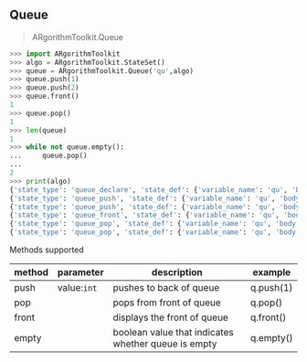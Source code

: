 ## Queue

> ARgorithmToolkit.Queue

```python
>>> import ARgorithmToolkit
>>> algo = ARgorithmToolkit.StateSet()
>>> queue = ARgorithmToolkit.Queue('qu',algo)
>>> queue.push(1)
>>> queue.push(2)
>>> queue.front()
1
>>> queue.pop()
1
>>> len(queue)
1
>>> while not queue.empty():
...     queue.pop()
... 
2
>>> print(algo)
{'state_type': 'queue_declare', 'state_def': {'variable_name': 'qu', 'body': []}, 'comments': ''}
{'state_type': 'queue_push', 'state_def': {'variable_name': 'qu', 'body': [1], 'element': 1}, 'comments': ''}
{'state_type': 'queue_push', 'state_def': {'variable_name': 'qu', 'body': [1, 2], 'element': 2}, 'comments': ''}
{'state_type': 'queue_front', 'state_def': {'variable_name': 'qu', 'body': [1, 2]}, 'comments': ''}
{'state_type': 'queue_pop', 'state_def': {'variable_name': 'qu', 'body': [2]}, 'comments': ''}
{'state_type': 'queue_pop', 'state_def': {'variable_name': 'qu', 'body': []}, 'comments': ''}

```

Methods supported

| method | parameter   | description                                         | example   |
| ------ | ----------- | --------------------------------------------------- | --------- |
| push   | value:`int` | pushes to back of queue                             | q.push(1) |
| pop    |             | pops from front of queue                            | q.pop()   |
| front  |             | displays the front of queue                         | q.front() |
| empty  |             | boolean value that indicates whether queue is empty | q.empty() |


